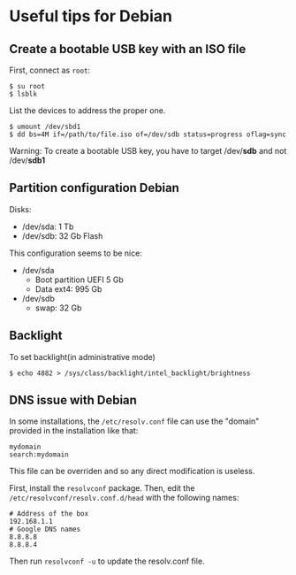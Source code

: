 # Useful tips for Debian

## Create a bootable USB key with an ISO file

First, connect as `root`:

    $ su root
    $ lsblk

List the devices to address the proper one.

    $ umount /dev/sbd1
    $ dd bs=4M if=/path/to/file.iso of=/dev/sdb status=progress oflag=sync

Warning: To create a bootable USB key, you have to target /dev/**sdb** and not /dev/**sdb1**

## Partition configuration Debian

Disks:

  * /dev/sda: 1 Tb
  * /dev/sdb: 32 Gb Flash

This configuration seems to be nice:

  * /dev/sda
    * Boot partition UEFI 5 Gb
    * Data ext4: 995 Gb
  * /dev/sdb
    * swap: 32 Gb

## Backlight

To set backlight(in administrative mode)

    $ echo 4882 > /sys/class/backlight/intel_backlight/brightness

## DNS issue with Debian

In some installations, the ```/etc/resolv.conf``` file can use the "domain" provided in the installation like that:

```
mydomain
search:mydomain
```

This file can be overriden and so any direct modification is useless.

First, install the ```resolvconf``` package. Then, edit the ```/etc/resolvconf/resolv.conf.d/head``` with the following names:

```
# Address of the box
192.168.1.1
# Google DNS names
8.8.8.8
8.8.8.4
```

Then run ```resolvconf -u``` to update the resolv.conf file.





